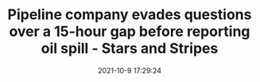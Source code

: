 ---
"title": "Pipeline company evades questions over a 15-hour gap before reporting oil spill - Stars and Stripes"
"date": "2021-10-9 17:29:24"
"feed_name": "GOOGLENEWSDRILLING"
"feed_website": "https://news.google.com/search?q=drilling%2Bincident&hl=en-US&gl=US&ceid=US:en"
"feed_rss": "https://news.google.com/rss/search?q=drilling%2Bincident&hl=en-US&gl=US&ceid=US:en"
"link": "https://www.stripes.com/theaters/us/2021-10-09/southern-california-oil-spill-pipeline-company-delays-reporting-3182475.html"
"source": "{'href': 'https://www.stripes.com', 'title': 'Stars and Stripes'}"
"file": "_posts/2021-1-1-2443294a63626b9a92611a47e555f90516e81859.md"
"accident": "0"
"drilling": "0"
"dead": "0"
"injured": "0"
"arrested": "0"
"place": "unknown place"
"where": "unknown site"
"causes": "unknown"
"place_uri": "unknown place"
---